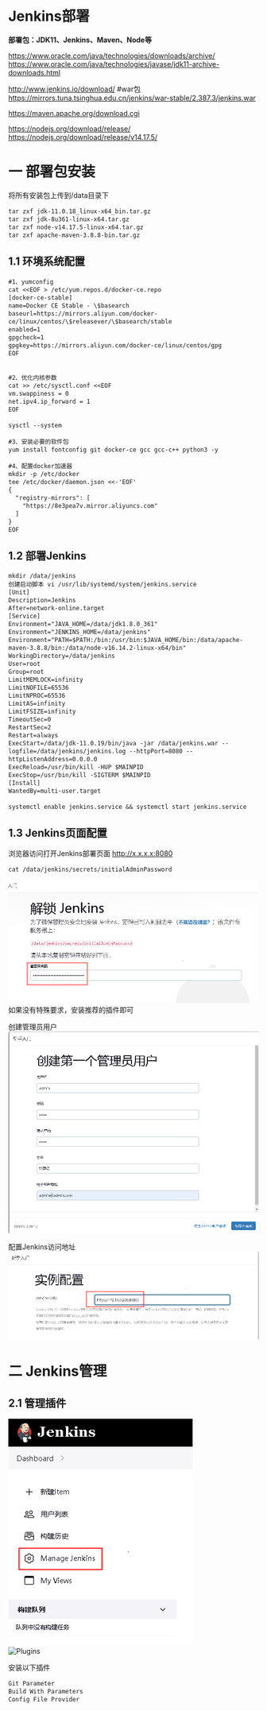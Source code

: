 # Jenkins部署
**部署包：JDK11、Jenkins、Maven、Node等**  

https://www.oracle.com/java/technologies/downloads/archive/  
https://www.oracle.com/java/technologies/javase/jdk11-archive-downloads.html   

http://www.jenkins.io/download/ #war包  
https://mirrors.tuna.tsinghua.edu.cn/jenkins/war-stable/2.387.3/jenkins.war

https://maven.apache.org/download.cgi  

https://nodejs.org/download/release/  
https://nodejs.org/download/release/v14.17.5/  

# 一 部署包安装
将所有安装包上传到/data目录下  
```
tar zxf jdk-11.0.18_linux-x64_bin.tar.gz
tar zxf jdk-8u361-linux-x64.tar.gz
tar zxf node-v14.17.5-linux-x64.tar.gz
tar zxf apache-maven-3.8.8-bin.tar.gz
```
## 1.1 环境系统配置
```
#1、yumconfig
cat <<EOF > /etc/yum.repos.d/docker-ce.repo
[docker-ce-stable]
name=Docker CE Stable - \$basearch
baseurl=https://mirrors.aliyun.com/docker-ce/linux/centos/\$releasever/\$basearch/stable
enabled=1
gpgcheck=1
gpgkey=https://mirrors.aliyun.com/docker-ce/linux/centos/gpg
EOF


#2、优化内核参数
cat >> /etc/sysctl.conf <<EOF
vm.swappiness = 0
net.ipv4.ip_forward = 1
EOF

sysctl --system

#3、安装必要的软件包
yum install fontconfig git docker-ce gcc gcc-c++ python3 -y

#4、配置docker加速器
mkdir -p /etc/docker
tee /etc/docker/daemon.json <<-'EOF'
{
  "registry-mirrors": [
    "https://8e3pea7v.mirror.aliyuncs.com"
  ]
}
EOF

```

## 1.2 部署Jenkins
```
mkdir /data/jenkins
创建启动脚本 vi /usr/lib/systemd/system/jenkins.service
[Unit]
Description=Jenkins
After=network-online.target
[Service]
Environment="JAVA_HOME=/data/jdk1.8.0_361"
Environment="JENKINS_HOME=/data/jenkins"
Environment="PATH=$PATH:/bin:/usr/bin:$JAVA_HOME/bin:/data/apache-maven-3.8.8/bin:/data/node-v16.14.2-linux-x64/bin"
WorkingDirectory=/data/jenkins
User=root
Group=root
LimitMEMLOCK=infinity
LimitNOFILE=65536
LimitNPROC=65536
LimitAS=infinity
LimitFSIZE=infinity
TimeoutSec=0
RestartSec=2
Restart=always
ExecStart=/data/jdk-11.0.19/bin/java -jar /data/jenkins.war --logfile=/data/jenkins/jenkins.log --httpPort=8080 --httpListenAddress=0.0.0.0
ExecReload=/usr/bin/kill -HUP $MAINPID
ExecStop=/usr/bin/kill -SIGTERM $MAINPID
[Install]
WantedBy=multi-user.target

systemctl enable jenkins.service && systemctl start jenkins.service

```

## 1.3 Jenkins页面配置
浏览器访问打开Jenkins部署页面 http://x.x.x.x:8080  
```
cat /data/jenkins/secrets/initialAdminPassword
```
![入门](pic/jenkins-unlock.png)   
如果没有特殊要求，安装推荐的插件即可  

创建管理员用户  
![admin](pic/jenkins-admin.png)   

配置Jenkins访问地址  
![url](pic/jenkins-url.png)  

# 二 Jenkins管理
## 2.1 管理插件
![Manage](pic/manage.png)  
![Plugins](pic/plugins)  

安装以下插件  
```
Git Parameter
Build With Parameters
Config File Provider
```



 







